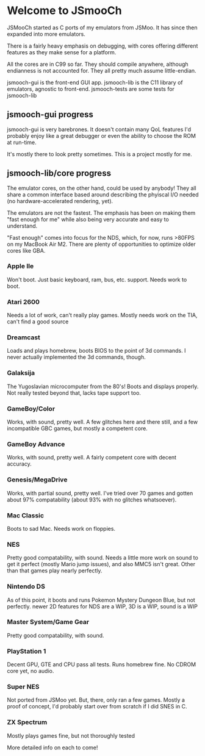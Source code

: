 # Welcome to JSmooCh

JSMooCh started as C ports of my emulators from JSMoo. It has since then expanded into more emulators.

There is a fairly heavy emphasis on debugging, with cores offering different features as they make sense for a platform.

All the cores are in C99 so far. They should compile anywhere, although endianness is not accounted for. They all pretty much assume little-endian.

jsmooch-gui is the front-end GUI app.
jsmooch-lib is the C11 library of emulators, agnostic to front-end.
jsmooch-tests are some tests for jsmooch-lib

## jsmooch-gui progress
jsmooch-gui is very barebrones. It doesn't contain many QoL features I'd probably enjoy like a great debugger or even the ability to choose the ROM at run-time.

It's mostly there to look pretty sometimes. This is a project mostly for me.

## jsmooch-lib/core progress
The emulator cores, on the other hand, could be used by anybody! They all share a common interface based around describing the phyiscal I/O needed (no hardware-accelerated rendering, yet).

The emulators are not the fastest. The emphasis has been on making them "fast enough for me" while also being very accurate and easy to understand.

"Fast enough" comes into focus for the NDS, which, for now, runs >80FPS on my MacBook Air M2. There are plenty of opportunities to optimize older cores like GBA.

### Apple IIe
Won't boot. Just basic keyboard, ram, bus, etc. support. Needs work to boot.

### Atari 2600
Needs a lot of work, can't really play games. Mostly needs work on the TIA, can't find a good source

### Dreamcast
Loads and plays homebrew, boots BIOS to the point of 3d commands. I never actually implemented the 3d commands, though.

### Galaksija
The Yugoslavian microcomputer from the 80's! Boots and displays properly. Not really tested beyond that, lacks tape support too.

### GameBoy/Color
Works, with sound, pretty well. A few glitches here and there still, and a few incompatible GBC games, but mostly a competent core.

### GameBoy Advance
Works, with sound, pretty well. A fairly competent core with decent accuracy.

### Genesis/MegaDrive
Works, with partial sound, pretty well. I've tried over 70 games and gotten about 97% compatability (about 93% with no glitches whatsoever).

### Mac Classic
Boots to sad Mac. Needs work on floppies.

### NES
Pretty good compatability, with sound. Needs a little more work on sound to get it perfect (mostly Mario jump issues), and also MMC5 isn't great. Other than that games play nearly perfectly.

### Nintendo DS
As of this point, it boots and runs Pokemon Mystery Dungeon Blue, but not perfectly. newer 2D features for NDS are a WIP, 3D is a WIP, sound is a WIP

### Master System/Game Gear
Pretty good compatability, with sound.

### PlayStation 1
Decent GPU, GTE and CPU pass all tests. Runs homebrew fine. No CDROM core yet, no audio.

### Super NES
Not ported from JSMoo yet. But, there, only ran a few games. Mostly a proof of concept, I'd probably start over from scratch if I did SNES in C.

### ZX Spectrum
Mostly plays games fine, but not thoroughly tested

More detailed info on each to come!
